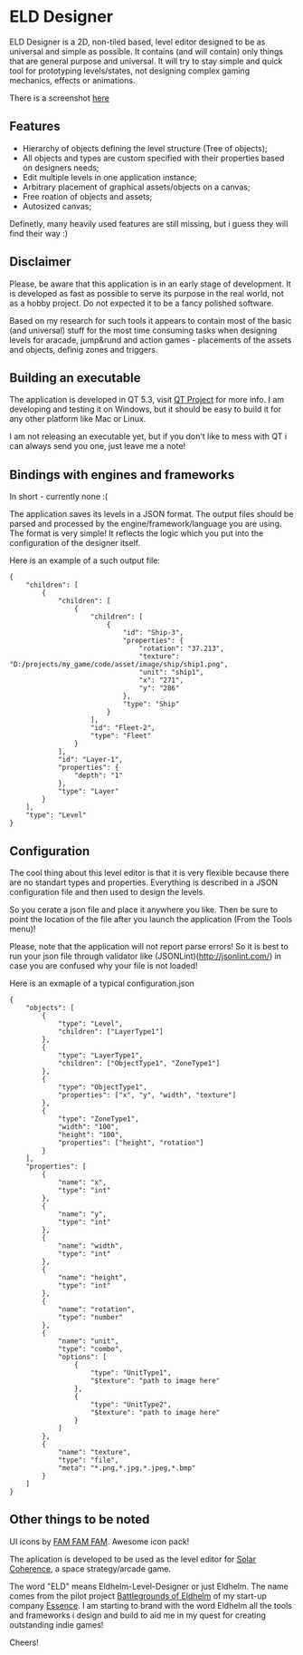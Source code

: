 # ELD Designer

ELD Designer is a 2D, non-tiled based, level editor designed to be as universal and simple as possible. It contains (and will contain) only things that are general purpose and universal. It will try to stay simple and quick tool for prototyping levels/states, not designing complex gaming mechanics, effects or animations.

There is a screenshot [here](http://solarcoherence.com/?p=92)

## Features

* Hierarchy of objects defining the level structure (Tree of objects);
* All objects and types are custom specified with their properties based on designers needs;
* Edit multiple levels in one application instance;
* Arbitrary placement of graphical assets/objects on a canvas;
* Free roation of objects and assets;
* Autosized canvas;

Definetly, many heavily used features are still missing, but i guess they will find their way :)

## Disclaimer

Please, be aware that this application is in an early stage of development. It is developed as fast as possible to serve its purpose in the real world, not as a hobby project. Do not expected it to be a fancy polished software.

Based on my research for such tools it appears to contain most of the basic (and universal) stuff for the most time consuming tasks when designing levels for aracade, jump&rund and action games - placements of the assets and objects, definig zones and triggers.

## Building an executable

The application is developed in QT 5.3, visit [QT Project](http://qt-project.org/) for more info. I am developing and testing it on Windows, but it should be easy to build it for any other platform like Mac or Linux.

I am not releasing an executable yet, but if you don't like to mess with QT i can always send you one, just leave me a note!

## Bindings with engines and frameworks

In short - currently none :(

The application saves its levels in a JSON format. The output files should be parsed and processed by the engine/framework/language you are using. The format is very simple! It reflects the logic which you put into the configuration of the designer itself.

Here is an example of a such output file:
```
{
    "children": [
        {
            "children": [
                {
                    "children": [
                        {
                            "id": "Ship-3",
                            "properties": {
                                "rotation": "37.213",
                                "texture": "D:/projects/my_game/code/asset/image/ship/ship1.png",
                                "unit": "ship1",
                                "x": "271",
                                "y": "286"
                            },
                            "type": "Ship"
                        }
                    ],
                    "id": "Fleet-2",
                    "type": "Fleet"
                }
            ],
            "id": "Layer-1",
            "properties": {
                "depth": "1"
            },
            "type": "Layer"
        }
    ],
    "type": "Level"
}
```

## Configuration

The cool thing about this level editor is that it is very flexible because there are no standart types and properties. Everything is described in a JSON configuration file and then used to design the levels.

So you cerate a json file and place it anywhere you like. Then be sure to point the location of the file after you launch the application (From the Tools menu)!

Please, note that the application will not report parse errors! So it is best to run your json file through validator like (JSONLint)(http://jsonlint.com/) in case you are confused why your file is not loaded!

Here is an exmaple of a typical configuration.json
```
{
	"objects": [
		{
			"type": "Level",
			"children": ["LayerType1"]
		},
		{ 
			"type": "LayerType1",
			"children": ["ObjectType1", "ZoneType1"]
		},
		{
			"type": "ObjectType1",
			"properties": ["x", "y", "width", "texture"]
		},
		{
			"type": "ZoneType1",
			"width": "100",
			"height": "100",
			"properties": ["height", "rotation"]
		}
	],
	"properties": [
		{ 
			"name": "x",
			"type": "int" 
		},
		{ 
			"name": "y",
			"type": "int" 
		},
		{ 
			"name": "width",
			"type": "int" 
		},
		{ 
			"name": "height",
			"type": "int" 
		},
		{ 
			"name": "rotation",
			"type": "number" 
		},
		{
			"name": "unit",
			"type": "combo",
			"options": [
				{
					"type": "UnitType1", 
					"$texture": "path to image here"
				},
				{
					"type": "UnitType2",
					"$texture": "path to image here"
				}
			]
		},
		{
			"name": "texture",
			"type": "file",
			"meta": "*.png,*.jpg,*.jpeg,*.bmp"
		}
	]
}
```

## Other things to be noted

UI icons by [FAM FAM FAM](http://www.famfamfam.com/lab/icons/silk/). Awesome icon pack!

The aplication is developed to be used as the level editor for [Solar Coherence](http://solarcoherence.com), a space strategy/arcade game.

The word "ELD" means Eldhelm-Level-Designer or just Eldhelm. The name comes from the pilot project [Battlegrounds of Eldhelm](http://eldhelm.essenceworks.com) of my start-up company [Essence](http://essenceworks.com). I am starting to brand with the word Eldhelm all the tools and frameworks i design and build to aid me in my quest for creating outstanding indie games!

Cheers!